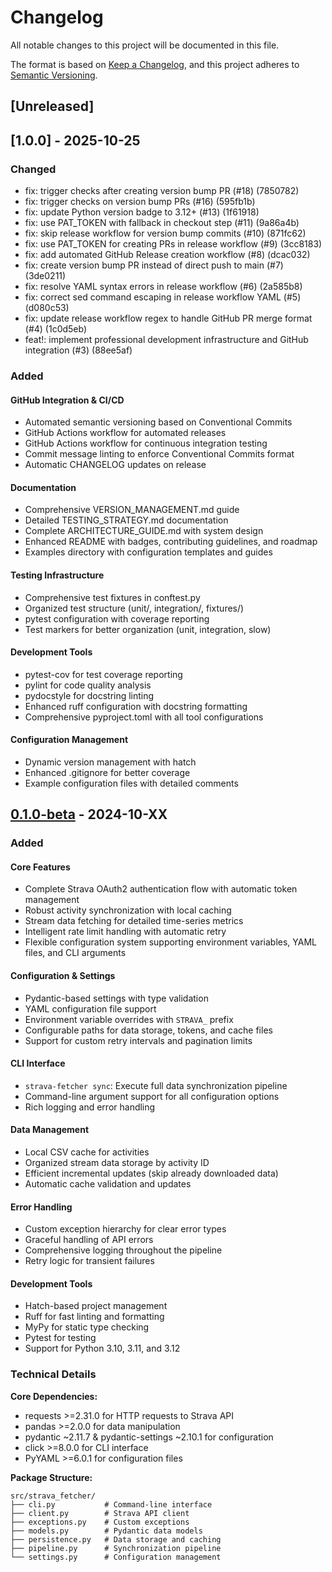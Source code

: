 # Changelog

All notable changes to this project will be documented in this file.

The format is based on [Keep a Changelog](https://keepachangelog.com/en/1.0.0/),
and this project adheres to [Semantic Versioning](https://semver.org/spec/v2.0.0.html).

## [Unreleased]

## [1.0.0] - 2025-10-25

### Changed
- fix: trigger checks after creating version bump PR (#18) (7850782)
- fix: trigger checks on version bump PRs (#16) (595fb1b)
- fix: update Python version badge to 3.12+ (#13) (1f61918)
- fix: use PAT_TOKEN with fallback in checkout step (#11) (9a86a4b)
- fix: skip release workflow for version bump commits (#10) (871fc62)
- fix: use PAT_TOKEN for creating PRs in release workflow (#9) (3cc8183)
- fix: add automated GitHub Release creation workflow (#8) (dcac032)
- fix: create version bump PR instead of direct push to main (#7) (3de0211)
- fix: resolve YAML syntax errors in release workflow (#6) (2a585b8)
- fix: correct sed command escaping in release workflow YAML (#5) (d080c53)
- fix: update release workflow regex to handle GitHub PR merge format (#4) (1c0d5eb)
- feat!: implement professional development infrastructure and GitHub integration (#3) (88ee5af)


### Added

#### GitHub Integration & CI/CD
- Automated semantic versioning based on Conventional Commits
- GitHub Actions workflow for automated releases
- GitHub Actions workflow for continuous integration testing
- Commit message linting to enforce Conventional Commits format
- Automatic CHANGELOG updates on release

#### Documentation
- Comprehensive VERSION_MANAGEMENT.md guide
- Detailed TESTING_STRATEGY.md documentation
- Complete ARCHITECTURE_GUIDE.md with system design
- Enhanced README with badges, contributing guidelines, and roadmap
- Examples directory with configuration templates and guides

#### Testing Infrastructure
- Comprehensive test fixtures in conftest.py
- Organized test structure (unit/, integration/, fixtures/)
- pytest configuration with coverage reporting
- Test markers for better organization (unit, integration, slow)

#### Development Tools
- pytest-cov for test coverage reporting
- pylint for code quality analysis
- pydocstyle for docstring linting
- Enhanced ruff configuration with docstring formatting
- Comprehensive pyproject.toml with all tool configurations

#### Configuration Management
- Dynamic version management with hatch
- Enhanced .gitignore for better coverage
- Example configuration files with detailed comments

## [0.1.0-beta] - 2024-10-XX

### Added

#### Core Features
- Complete Strava OAuth2 authentication flow with automatic token management
- Robust activity synchronization with local caching
- Stream data fetching for detailed time-series metrics
- Intelligent rate limit handling with automatic retry
- Flexible configuration system supporting environment variables, YAML files, and CLI arguments

#### Configuration & Settings
- Pydantic-based settings with type validation
- YAML configuration file support
- Environment variable overrides with `STRAVA_` prefix
- Configurable paths for data storage, tokens, and cache files
- Support for custom retry intervals and pagination limits

#### CLI Interface
- `strava-fetcher sync`: Execute full data synchronization pipeline
- Command-line argument support for all configuration options
- Rich logging and error handling

#### Data Management
- Local CSV cache for activities
- Organized stream data storage by activity ID
- Efficient incremental updates (skip already downloaded data)
- Automatic cache validation and updates

#### Error Handling
- Custom exception hierarchy for clear error types
- Graceful handling of API errors
- Comprehensive logging throughout the pipeline
- Retry logic for transient failures

#### Development Tools
- Hatch-based project management
- Ruff for fast linting and formatting
- MyPy for static type checking
- Pytest for testing
- Support for Python 3.10, 3.11, and 3.12

### Technical Details

**Core Dependencies:**
- requests >=2.31.0 for HTTP requests to Strava API
- pandas >=2.0.0 for data manipulation
- pydantic ~2.11.7 & pydantic-settings ~2.10.1 for configuration
- click >=8.0.0 for CLI interface
- PyYAML >=6.0.1 for configuration files

**Package Structure:**
```
src/strava_fetcher/
├── cli.py           # Command-line interface
├── client.py        # Strava API client
├── exceptions.py    # Custom exceptions
├── models.py        # Pydantic data models
├── persistence.py   # Data storage and caching
├── pipeline.py      # Synchronization pipeline
└── settings.py      # Configuration management
```

[0.1.0-beta]: https://github.com/hope0hermes/StravaFetcher/releases/tag/v0.1.0-beta
